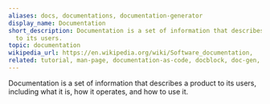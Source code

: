 ```yaml
---
aliases: docs, documentations, documentation-generator
display_name: Documentation
short_description: Documentation is a set of information that describes a product
  to its users.
topic: documentation
wikipedia_url: https://en.wikipedia.org/wiki/Software_documentation,
related: tutorial, man-page, documentation-as-code, docblock, doc-gen, api-documentation, knowledge-base, design-document
---
```

Documentation is a set of information that describes a product to its users, including what it is, how it operates, and how to use it.
